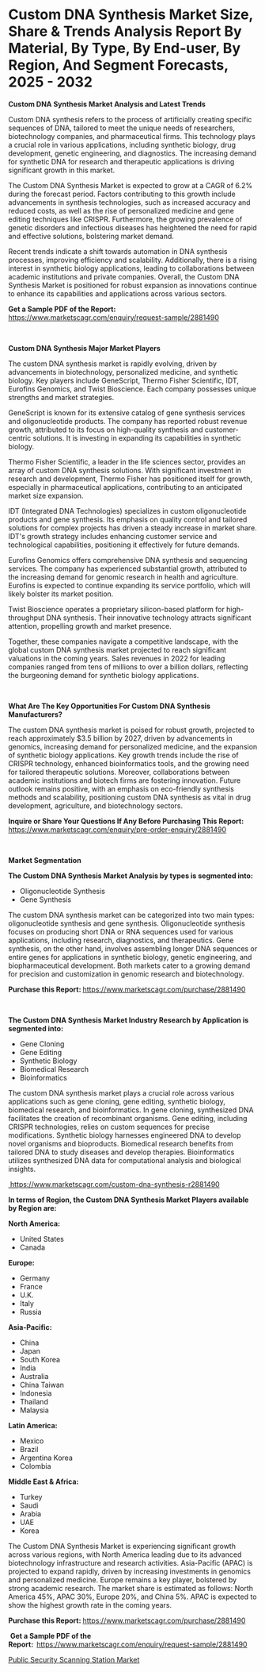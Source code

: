 <p><h1>Custom DNA Synthesis Market Size, Share & Trends Analysis Report By Material, By Type, By End-user, By Region, And Segment Forecasts, 2025 - 2032</h1></p><p><strong>Custom DNA Synthesis Market Analysis and Latest Trends</strong></p>
<p><p>Custom DNA synthesis refers to the process of artificially creating specific sequences of DNA, tailored to meet the unique needs of researchers, biotechnology companies, and pharmaceutical firms. This technology plays a crucial role in various applications, including synthetic biology, drug development, genetic engineering, and diagnostics. The increasing demand for synthetic DNA for research and therapeutic applications is driving significant growth in this market.</p><p>The Custom DNA Synthesis Market is expected to grow at a CAGR of 6.2% during the forecast period. Factors contributing to this growth include advancements in synthesis technologies, such as increased accuracy and reduced costs, as well as the rise of personalized medicine and gene editing techniques like CRISPR. Furthermore, the growing prevalence of genetic disorders and infectious diseases has heightened the need for rapid and effective solutions, bolstering market demand.</p><p>Recent trends indicate a shift towards automation in DNA synthesis processes, improving efficiency and scalability. Additionally, there is a rising interest in synthetic biology applications, leading to collaborations between academic institutions and private companies. Overall, the Custom DNA Synthesis Market is positioned for robust expansion as innovations continue to enhance its capabilities and applications across various sectors.</p></p>
<p><strong>Get a Sample PDF of the Report:&nbsp;</strong> <a href="https://www.marketscagr.com/enquiry/request-sample/2881490?utm_campaign=2635&utm_medium=2&utm_source=Github&utm_content=ia&utm_term=12032025&utm_id=custom-dna-synthesis">https://www.marketscagr.com/enquiry/request-sample/2881490</a></p>
<p>&nbsp;</p>
<p><strong>Custom DNA Synthesis Major Market Players</strong></p>
<p><p>The custom DNA synthesis market is rapidly evolving, driven by advancements in biotechnology, personalized medicine, and synthetic biology. Key players include GeneScript, Thermo Fisher Scientific, IDT, Eurofins Genomics, and Twist Bioscience. Each company possesses unique strengths and market strategies.</p><p>GeneScript is known for its extensive catalog of gene synthesis services and oligonucleotide products. The company has reported robust revenue growth, attributed to its focus on high-quality synthesis and customer-centric solutions. It is investing in expanding its capabilities in synthetic biology.</p><p>Thermo Fisher Scientific, a leader in the life sciences sector, provides an array of custom DNA synthesis solutions. With significant investment in research and development, Thermo Fisher has positioned itself for growth, especially in pharmaceutical applications, contributing to an anticipated market size expansion.</p><p>IDT (Integrated DNA Technologies) specializes in custom oligonucleotide products and gene synthesis. Its emphasis on quality control and tailored solutions for complex projects has driven a steady increase in market share. IDT's growth strategy includes enhancing customer service and technological capabilities, positioning it effectively for future demands.</p><p>Eurofins Genomics offers comprehensive DNA synthesis and sequencing services. The company has experienced substantial growth, attributed to the increasing demand for genomic research in health and agriculture. Eurofins is expected to continue expanding its service portfolio, which will likely bolster its market position.</p><p>Twist Bioscience operates a proprietary silicon-based platform for high-throughput DNA synthesis. Their innovative technology attracts significant attention, propelling growth and market presence.</p><p>Together, these companies navigate a competitive landscape, with the global custom DNA synthesis market projected to reach significant valuations in the coming years. Sales revenues in 2022 for leading companies ranged from tens of millions to over a billion dollars, reflecting the burgeoning demand for synthetic biology applications.</p></p>
<p>&nbsp;</p>
<p><strong>What Are The Key Opportunities For Custom DNA Synthesis Manufacturers?</strong></p>
<p><p>The custom DNA synthesis market is poised for robust growth, projected to reach approximately $3.5 billion by 2027, driven by advancements in genomics, increasing demand for personalized medicine, and the expansion of synthetic biology applications. Key growth trends include the rise of CRISPR technology, enhanced bioinformatics tools, and the growing need for tailored therapeutic solutions. Moreover, collaborations between academic institutions and biotech firms are fostering innovation. Future outlook remains positive, with an emphasis on eco-friendly synthesis methods and scalability, positioning custom DNA synthesis as vital in drug development, agriculture, and biotechnology sectors.</p></p>
<p><strong>Inquire or Share Your Questions If Any Before Purchasing This Report:</strong> <a href="https://www.marketscagr.com/enquiry/pre-order-enquiry/2881490?utm_campaign=2635&utm_medium=2&utm_source=Github&utm_content=ia&utm_term=12032025&utm_id=custom-dna-synthesis">https://www.marketscagr.com/enquiry/pre-order-enquiry/2881490</a></p>
<p>&nbsp;</p>
<p><strong>Market Segmentation</strong></p>
<p><strong>The Custom DNA Synthesis Market Analysis by types is segmented into:</strong></p>
<p><ul><li>Oligonucleotide Synthesis</li><li>Gene Synthesis</li></ul></p>
<p><p>The custom DNA synthesis market can be categorized into two main types: oligonucleotide synthesis and gene synthesis. Oligonucleotide synthesis focuses on producing short DNA or RNA sequences used for various applications, including research, diagnostics, and therapeutics. Gene synthesis, on the other hand, involves assembling longer DNA sequences or entire genes for applications in synthetic biology, genetic engineering, and biopharmaceutical development. Both markets cater to a growing demand for precision and customization in genomic research and biotechnology.</p></p>
<p><strong>Purchase this Report:&nbsp;</strong><a href="https://www.marketscagr.com/purchase/2881490?utm_campaign=2635&utm_medium=2&utm_source=Github&utm_content=ia&utm_term=12032025&utm_id=custom-dna-synthesis">https://www.marketscagr.com/purchase/2881490</a></p>
<p>&nbsp;</p>
<p><strong>The Custom DNA Synthesis Market Industry Research by Application is segmented into:</strong></p>
<p><ul><li>Gene Cloning</li><li>Gene Editing</li><li>Synthetic Biology</li><li>Biomedical Research</li><li>Bioinformatics</li></ul></p>
<p><p>The custom DNA synthesis market plays a crucial role across various applications such as gene cloning, gene editing, synthetic biology, biomedical research, and bioinformatics. In gene cloning, synthesized DNA facilitates the creation of recombinant organisms. Gene editing, including CRISPR technologies, relies on custom sequences for precise modifications. Synthetic biology harnesses engineered DNA to develop novel organisms and bioproducts. Biomedical research benefits from tailored DNA to study diseases and develop therapies. Bioinformatics utilizes synthesized DNA data for computational analysis and biological insights.</p></p>
<p><a href="https://www.marketscagr.com/custom-dna-synthesis-r2881490?utm_campaign=2635&utm_medium=2&utm_source=Github&utm_content=ia&utm_term=12032025&utm_id=custom-dna-synthesis">&nbsp;https://www.marketscagr.com/custom-dna-synthesis-r2881490</a></p>
<p><strong>In terms of Region, the Custom DNA Synthesis Market Players available by Region are:</strong></p>
<p>
    <p> <strong> North America: </strong>
        <ul>
            <li>United States</li>
            <li>Canada</li>
        </ul>
        </p> 
    <p> <strong> Europe: </strong>
        <ul>
            <li>Germany</li>
            <li>France</li>
            <li>U.K.</li>
            <li>Italy</li>
            <li>Russia</li>
        </ul>
        </p> 
    <p> <strong> Asia-Pacific: </strong>
        <ul>
            <li>China</li>
            <li>Japan</li>
            <li>South Korea</li>
            <li>India</li>
            <li>Australia</li>
            <li>China Taiwan</li>
            <li>Indonesia</li>
            <li>Thailand</li>
            <li>Malaysia</li>
        </ul>
        </p> 
    <p> <strong> Latin America: </strong>
        <ul>
            <li>Mexico</li>
            <li>Brazil</li>
            <li>Argentina Korea</li>
            <li>Colombia</li>
        </ul>
        </p> 
    <p> <strong> Middle East & Africa: </strong>
        <ul>
            <li>Turkey</li>
            <li>Saudi</li>
            <li>Arabia</li>
            <li>UAE</li>
            <li>Korea</li>
        </ul>
    </p>
    </p>
<p><p>The Custom DNA Synthesis Market is experiencing significant growth across various regions, with North America leading due to its advanced biotechnology infrastructure and research activities. Asia-Pacific (APAC) is projected to expand rapidly, driven by increasing investments in genomics and personalized medicine. Europe remains a key player, bolstered by strong academic research. The market share is estimated as follows: North America 45%, APAC 30%, Europe 20%, and China 5%. APAC is expected to show the highest growth rate in the coming years.</p></p>
<p><strong>Purchase this Report: </strong><a href="https://www.marketscagr.com/purchase/2881490?utm_campaign=2635&utm_medium=2&utm_source=Github&utm_content=ia&utm_term=12032025&utm_id=custom-dna-synthesis">https://www.marketscagr.com/purchase/2881490</a></p>
<p>&nbsp;<strong>Get a Sample PDF of the Report:&nbsp;&nbsp;</strong><a href="https://www.marketscagr.com/enquiry/request-sample/2881490?utm_campaign=2635&utm_medium=2&utm_source=Github&utm_content=ia&utm_term=12032025&utm_id=custom-dna-synthesis">https://www.marketscagr.com/enquiry/request-sample/2881490</a></p>
<p><strong></strong></p>
<p><p><a href="https://github.com/oslieselotte2192/Market-Research-Report-List-1/blob/main/public-security-scanning-station-market.md?utm_campaign=2635&utm_medium=2&utm_source=Github&utm_content=ia&utm_term=12032025&utm_id=custom-dna-synthesis">Public Security Scanning Station Market</a></p></p>